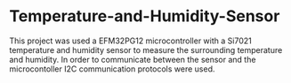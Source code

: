 # Temperature-and-Humidity-Sensor

This project was used a EFM32PG12 microcontroller with a Si7021 temperature and humidity sensor to measure the surrounding temperature and humidity. In order to communicate between the sensor and the microcontoller
I2C communication protocols were used.
